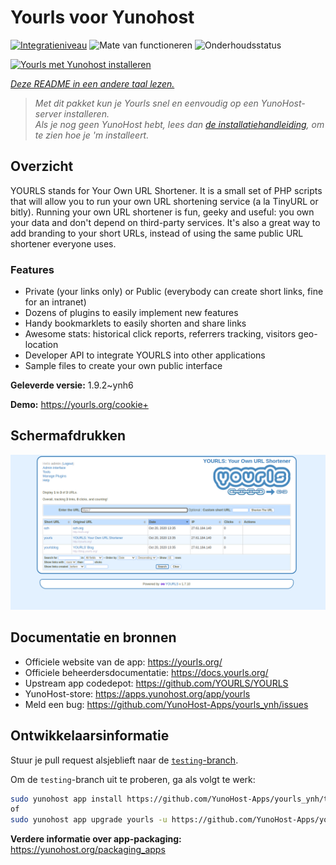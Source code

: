 <!--
NB: Deze README is automatisch gegenereerd door <https://github.com/YunoHost/apps/tree/master/tools/readme_generator>
Hij mag NIET handmatig aangepast worden.
-->

# Yourls voor Yunohost

[![Integratieniveau](https://apps.yunohost.org/badge/integration/yourls)](https://ci-apps.yunohost.org/ci/apps/yourls/)
![Mate van functioneren](https://apps.yunohost.org/badge/state/yourls)
![Onderhoudsstatus](https://apps.yunohost.org/badge/maintained/yourls)

[![Yourls met Yunohost installeren](https://install-app.yunohost.org/install-with-yunohost.svg)](https://install-app.yunohost.org/?app=yourls)

*[Deze README in een andere taal lezen.](./ALL_README.md)*

> *Met dit pakket kun je Yourls snel en eenvoudig op een YunoHost-server installeren.*  
> *Als je nog geen YunoHost hebt, lees dan [de installatiehandleiding](https://yunohost.org/install), om te zien hoe je 'm installeert.*

## Overzicht

YOURLS stands for Your Own URL Shortener. It is a small set of PHP scripts that will allow you to run your own URL shortening service (a la TinyURL or bitly).
Running your own URL shortener is fun, geeky and useful: you own your data and don't depend on third-party services. It's also a great way to add branding to your short URLs, instead of using the same public URL shortener everyone uses.

### Features

- Private (your links only) or Public (everybody can create short links, fine for an intranet)
- Dozens of plugins to easily implement new features
- Handy bookmarklets to easily shorten and share links
- Awesome stats: historical click reports, referrers tracking, visitors geo-location
- Developer API to integrate YOURLS into other applications
- Sample files to create your own public interface


**Geleverde versie:** 1.9.2~ynh6

**Demo:** <https://yourls.org/cookie+>

## Schermafdrukken

![Schermafdrukken van Yourls](./doc/screenshots/p4.png)

## Documentatie en bronnen

- Officiele website van de app: <https://yourls.org/>
- Officiele beheerdersdocumentatie: <https://docs.yourls.org/>
- Upstream app codedepot: <https://github.com/YOURLS/YOURLS>
- YunoHost-store: <https://apps.yunohost.org/app/yourls>
- Meld een bug: <https://github.com/YunoHost-Apps/yourls_ynh/issues>

## Ontwikkelaarsinformatie

Stuur je pull request alsjeblieft naar de [`testing`-branch](https://github.com/YunoHost-Apps/yourls_ynh/tree/testing).

Om de `testing`-branch uit te proberen, ga als volgt te werk:

```bash
sudo yunohost app install https://github.com/YunoHost-Apps/yourls_ynh/tree/testing --debug
of
sudo yunohost app upgrade yourls -u https://github.com/YunoHost-Apps/yourls_ynh/tree/testing --debug
```

**Verdere informatie over app-packaging:** <https://yunohost.org/packaging_apps>
